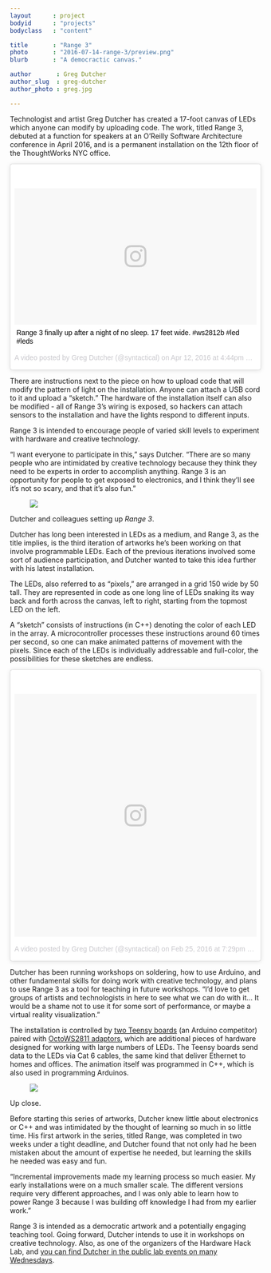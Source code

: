 ```yaml
---
layout      : project
bodyid      : "projects"
bodyclass   : "content"

title       : "Range 3"
photo       : "2016-07-14-range-3/preview.png"
blurb       : "A democractic canvas."

author       : Greg Dutcher
author_slug  : greg-dutcher
author_photo : greg.jpg

---
```


Technologist and artist Greg Dutcher has created a 17-foot canvas of LEDs which anyone can modify by uploading code.  The work, titled Range 3, debuted at a function for speakers at an O’Reilly Software Architecture conference in April 2016, and is a permanent installation on the 12th floor of the ThoughtWorks NYC office.

<div class="embedded-video">
	<blockquote class="instagram-media" data-instgrm-captioned data-instgrm-version="7" style=" background:#FFF; border:0; border-radius:3px; box-shadow:0 0 1px 0 rgba(0,0,0,0.5),0 1px 10px 0 rgba(0,0,0,0.15); margin: 1px; max-width:658px; padding:0; width:99.375%; width:-webkit-calc(100% - 2px); width:calc(100% - 2px);"><div style="padding:8px;"> <div style=" background:#F8F8F8; line-height:0; margin-top:40px; padding:28.125% 0; text-align:center; width:100%;"> <div style=" background:url(data:image/png;base64,iVBORw0KGgoAAAANSUhEUgAAACwAAAAsCAMAAAApWqozAAAABGdBTUEAALGPC/xhBQAAAAFzUkdCAK7OHOkAAAAMUExURczMzPf399fX1+bm5mzY9AMAAADiSURBVDjLvZXbEsMgCES5/P8/t9FuRVCRmU73JWlzosgSIIZURCjo/ad+EQJJB4Hv8BFt+IDpQoCx1wjOSBFhh2XssxEIYn3ulI/6MNReE07UIWJEv8UEOWDS88LY97kqyTliJKKtuYBbruAyVh5wOHiXmpi5we58Ek028czwyuQdLKPG1Bkb4NnM+VeAnfHqn1k4+GPT6uGQcvu2h2OVuIf/gWUFyy8OWEpdyZSa3aVCqpVoVvzZZ2VTnn2wU8qzVjDDetO90GSy9mVLqtgYSy231MxrY6I2gGqjrTY0L8fxCxfCBbhWrsYYAAAAAElFTkSuQmCC); display:block; height:44px; margin:0 auto -44px; position:relative; top:-22px; width:44px;"></div></div> <p style=" margin:8px 0 0 0; padding:0 4px;"> <a href="https://www.instagram.com/p/BEHnza_jTFu/" style=" color:#000; font-family:Arial,sans-serif; font-size:14px; font-style:normal; font-weight:normal; line-height:17px; text-decoration:none; word-wrap:break-word;" target="_blank">Range 3 finally up after a night of no sleep. 17 feet wide. #ws2812b #led #leds</a></p> <p style=" color:#c9c8cd; font-family:Arial,sans-serif; font-size:14px; line-height:17px; margin-bottom:0; margin-top:8px; overflow:hidden; padding:8px 0 7px; text-align:center; text-overflow:ellipsis; white-space:nowrap;">A video posted by Greg Dutcher (@syntactical) on <time style=" font-family:Arial,sans-serif; font-size:14px; line-height:17px;" datetime="2016-04-12T23:44:19+00:00">Apr 12, 2016 at 4:44pm PDT</time></p></div></blockquote> <script async defer src="//platform.instagram.com/en_US/embeds.js"></script>
</div>

There are instructions next to the piece on how to upload code that will modify the pattern of light on the installation. Anyone can attach a USB cord to it and upload a “sketch.”  The hardware of the installation itself can also be modified - all of Range 3’s wiring is exposed, so hackers can attach sensors to the installation and have the lights respond to different inputs.

Range 3 is intended to encourage people of varied skill levels to experiment with hardware and creative technology.

“I want everyone to participate in this,” says Dutcher. “There are so many people who are intimidated by creative technology because they think they need to be experts in order to accomplish anything. Range 3 is an opportunity for people to get exposed to electronics, and I think they’ll see it’s not so scary, and that it’s also fun.” 

<figure class="project-page__image-container"><img class="project-page__image" src="/images/projects/2016-07-14-range-3/setting-up.png"></figure>
<p class="image-caption">Dutcher and colleagues setting up <i>Range 3</i>.</p>

Dutcher has long been interested in LEDs as a medium, and Range 3, as the title implies, is the third iteration of artworks he’s been working on that involve programmable LEDs.  Each of the previous iterations involved some sort of audience participation, and Dutcher wanted to take this idea further with his latest installation.  

The LEDs, also referred to as “pixels,” are arranged in a grid 150 wide by 50 tall.  They are represented in code as one long line of LEDs snaking its way back and forth across the canvas, left to right, starting from the topmost LED on the left.  

A “sketch” consists of instructions (in C++) denoting the color of each LED in the array.  A microcontroller processes these instructions around 60 times per second, so one can make animated patterns of movement with the pixels.  Since each of the LEDs is individually addressable and full-color, the possibilities for these sketches are endless.

<div class="embedded-video">
	<blockquote class="instagram-media" data-instgrm-version="7" style=" background:#FFF; border:0; border-radius:3px; box-shadow:0 0 1px 0 rgba(0,0,0,0.5),0 1px 10px 0 rgba(0,0,0,0.15); margin: 1px; max-width:658px; padding:0; width:99.375%; width:-webkit-calc(100% - 2px); width:calc(100% - 2px);"><div style="padding:8px;"> <div style=" background:#F8F8F8; line-height:0; margin-top:40px; padding:50.0% 0; text-align:center; width:100%;"> <div style=" background:url(data:image/png;base64,iVBORw0KGgoAAAANSUhEUgAAACwAAAAsCAMAAAApWqozAAAABGdBTUEAALGPC/xhBQAAAAFzUkdCAK7OHOkAAAAMUExURczMzPf399fX1+bm5mzY9AMAAADiSURBVDjLvZXbEsMgCES5/P8/t9FuRVCRmU73JWlzosgSIIZURCjo/ad+EQJJB4Hv8BFt+IDpQoCx1wjOSBFhh2XssxEIYn3ulI/6MNReE07UIWJEv8UEOWDS88LY97kqyTliJKKtuYBbruAyVh5wOHiXmpi5we58Ek028czwyuQdLKPG1Bkb4NnM+VeAnfHqn1k4+GPT6uGQcvu2h2OVuIf/gWUFyy8OWEpdyZSa3aVCqpVoVvzZZ2VTnn2wU8qzVjDDetO90GSy9mVLqtgYSy231MxrY6I2gGqjrTY0L8fxCxfCBbhWrsYYAAAAAElFTkSuQmCC); display:block; height:44px; margin:0 auto -44px; position:relative; top:-22px; width:44px;"></div></div><p style=" color:#c9c8cd; font-family:Arial,sans-serif; font-size:14px; line-height:17px; margin-bottom:0; margin-top:8px; overflow:hidden; padding:8px 0 7px; text-align:center; text-overflow:ellipsis; white-space:nowrap;"><a href="https://www.instagram.com/p/BCPAQi2DTPd/" style=" color:#c9c8cd; font-family:Arial,sans-serif; font-size:14px; font-style:normal; font-weight:normal; line-height:17px; text-decoration:none;" target="_blank">A video posted by Greg Dutcher (@syntactical)</a> on <time style=" font-family:Arial,sans-serif; font-size:14px; line-height:17px;" datetime="2016-02-26T03:29:54+00:00">Feb 25, 2016 at 7:29pm PST</time></p></div></blockquote> <script async defer src="//platform.instagram.com/en_US/embeds.js"></script>
</div>

Dutcher has been running workshops on soldering, how to use Arduino, and other fundamental skills for doing work with creative technology, and plans to use Range 3 as a tool for teaching in future workshops.  “I’d love to get groups of artists and technologists in here to see what we can do with it… It would be a shame not to use it for some sort of performance, or maybe a virtual reality visualization.”

The installation is controlled by <a target="_blank" rel="noopener noreferrer" href="https://www.pjrc.com/teensy/">two Teensy boards</a> (an Arduino competitor) paired with <a target="_blank" rel="noopener noreferrer" href="https://www.pjrc.com/teensy/td_libs_OctoWS2811.html">OctoWS2811 adaptors</a>, which are additional pieces of hardware designed for working with large numbers of LEDs.  The Teensy boards send data to the LEDs via Cat 6 cables, the same kind that deliver Ethernet to homes and offices.  The animation itself was programmed in C++, which is also used in programming Arduinos.

<figure class="project-page__image-container"><img class="project-page__image" src="/images/projects/2016-07-14-range-3/up-close.png"></figure>
<p class="image-caption">Up close.</p>

Before starting this series of artworks, Dutcher knew little about electronics or C++ and was intimidated by the thought of learning so much in so little time.  His first artwork in the series, titled Range, was completed in two weeks under a tight deadline, and Dutcher found that not only had he been mistaken about the amount of expertise he needed, but learning the skills he needed was easy and fun.

“Incremental improvements made my learning process so much easier.  My early installations were on a much smaller scale.  The different versions require very different approaches, and I was only able to learn how to power Range 3 because I was building off knowledge I had from my earlier work.”

Range 3 is intended as a democratic artwork and a potentially engaging teaching tool.  Going forward, Dutcher intends to use it in workshops on creative technology.  Also, as one of the organizers of the Hardware Hack Lab, and <a target="_blank" rel="noopener noreferrer" href="https://hardwarehacklab.io/join/">you can find Dutcher in the public lab events on many Wednesdays</a>.


